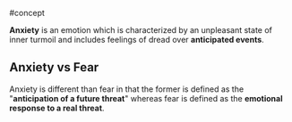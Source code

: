 #concept 

**Anxiety** is an emotion which is characterized by an unpleasant state of inner turmoil and includes feelings of dread over **anticipated events**. 

## Anxiety vs Fear
Anxiety is different than fear in that the former is defined as the "**anticipation of a future threat**" whereas fear is defined as the **emotional response to a real threat**.